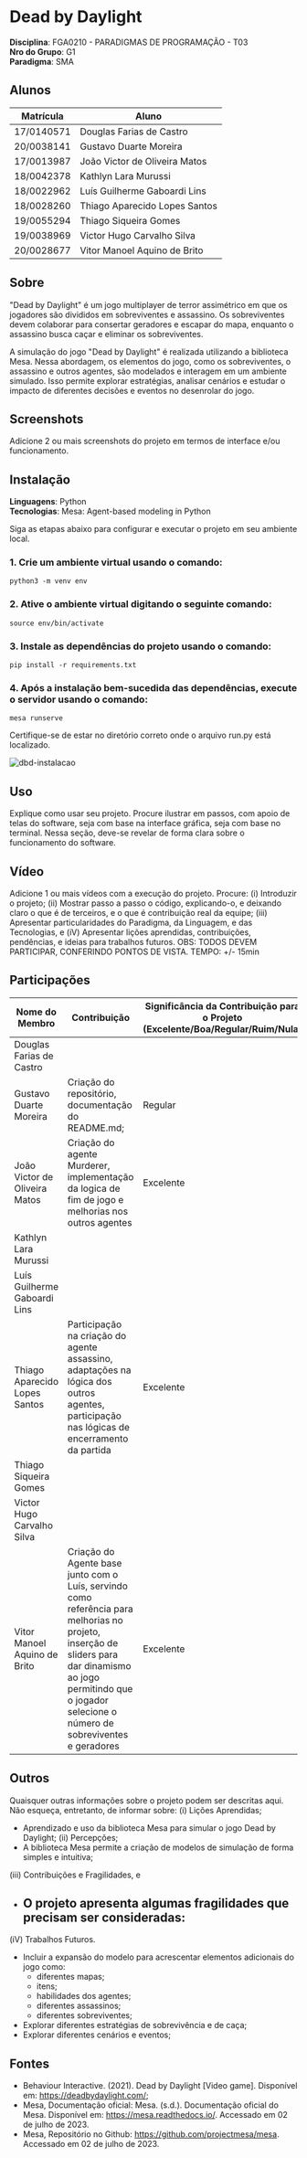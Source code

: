 # Dead by Daylight

**Disciplina**: FGA0210 - PARADIGMAS DE PROGRAMAÇÃO - T03 <br>
**Nro do Grupo**: G1<br>
**Paradigma**: SMA<br>

## Alunos
|Matrícula | Aluno |
| -- | -- |
| 17/0140571  |  Douglas Farias de Castro      |
| 20/0038141  |  Gustavo Duarte Moreira        |
| 17/0013987  |  João Victor de Oliveira Matos |
| 18/0042378  |  Kathlyn Lara Murussi          |
| 18/0022962  |  Luís Guilherme Gaboardi Lins  |
| 18/0028260  |  Thiago Aparecido Lopes Santos |
| 19/0055294  |  Thiago Siqueira Gomes         |
| 19/0038969  |  Victor Hugo Carvalho Silva    |
| 20/0028677  |  Vitor Manoel Aquino de Brito  |

## Sobre 
"Dead by Daylight" é um jogo multiplayer de terror assimétrico em que os jogadores são divididos em sobreviventes e assassino. Os sobreviventes devem colaborar para consertar geradores e escapar do mapa, enquanto o assassino busca caçar e eliminar os sobreviventes. 

A simulação do jogo "Dead by Daylight" é realizada utilizando a biblioteca Mesa. Nessa abordagem, os elementos do jogo, como os sobreviventes, o assassino e outros agentes, são modelados e interagem em um ambiente simulado. Isso permite explorar estratégias, analisar cenários e estudar o impacto de diferentes decisões e eventos no desenrolar do jogo.

## Screenshots
Adicione 2 ou mais screenshots do projeto em termos de interface e/ou funcionamento.

## Instalação 
**Linguagens**: Python<br>
**Tecnologias**: Mesa: Agent-based modeling in Python<br>

Siga as etapas abaixo para configurar e executar o projeto em seu ambiente local.

### 1. Crie um ambiente virtual usando o comando:

```
python3 -m venv env   
```

### 2. Ative o ambiente virtual digitando o seguinte comando:
```
source env/bin/activate
```

### 3. Instale as dependências do projeto usando o comando:

```
pip install -r requirements.txt
```

### 4. Após a instalação bem-sucedida das dependências, execute o servidor usando o comando:

```
mesa runserve
```
Certifique-se de estar no diretório correto onde o arquivo run.py   está localizado.

![dbd-instalacao](https://github.com/UnBParadigmas2023-1/2023.1_G1_SMA_Dead-by-Daylight/assets/69691521/599a4480-1f48-45fb-9970-4dd316027d72)

## Uso 
Explique como usar seu projeto.
Procure ilustrar em passos, com apoio de telas do software, seja com base na interface gráfica, seja com base no terminal.
Nessa seção, deve-se revelar de forma clara sobre o funcionamento do software.

## Vídeo
Adicione 1 ou mais vídeos com a execução do projeto.
Procure: 
(i) Introduzir o projeto;
(ii) Mostrar passo a passo o código, explicando-o, e deixando claro o que é de terceiros, e o que é contribuição real da equipe;
(iii) Apresentar particularidades do Paradigma, da Linguagem, e das Tecnologias, e
(iV) Apresentar lições aprendidas, contribuições, pendências, e ideias para trabalhos futuros.
OBS: TODOS DEVEM PARTICIPAR, CONFERINDO PONTOS DE VISTA.
TEMPO: +/- 15min

## Participações
|Nome do Membro | Contribuição | Significância da Contribuição para o Projeto (Excelente/Boa/Regular/Ruim/Nula) |
| -- | -- | -- |
|  Douglas Farias de Castro      | | |
|  Gustavo Duarte Moreira        | Criação do repositório, documentação do README.md; | Regular |
|  João Victor de Oliveira Matos | Criação do agente Murderer, implementação da logica de fim de jogo e melhorias nos outros agentes | Excelente |
|  Kathlyn Lara Murussi          | | |
|  Luís Guilherme Gaboardi Lins  | | |
|  Thiago Aparecido Lopes Santos | Participação na criação do agente assassino, adaptações na lógica dos outros agentes, participação nas lógicas de encerramento da partida | Excelente |
|  Thiago Siqueira Gomes         | | |
|  Victor Hugo Carvalho Silva    | | |
|  Vitor Manoel Aquino de Brito  | Criação do Agente base junto com o Luís, servindo como referência para melhorias no projeto, inserção de sliders para dar dinamismo ao jogo permitindo que o jogador selecione o número de sobreviventes e geradores | Excelente |

## Outros 
Quaisquer outras informações sobre o projeto podem ser descritas aqui. Não esqueça, entretanto, de informar sobre:
(i) Lições Aprendidas;
- Aprendizado e uso da biblioteca Mesa para simular o jogo Dead by Daylight;
(ii) Percepções;
- A biblioteca Mesa permite a criação de modelos de simulação de forma simples e intuitiva;

(iii) Contribuições e Fragilidades, e
- O projeto apresenta algumas fragilidades que precisam ser consideradas: 
    - 
(iV) Trabalhos Futuros.
- Incluir a expansão do modelo para acrescentar elementos adicionais do jogo como: 
    - diferentes mapas;
    - itens;
    - habilidades dos agentes;
    - diferentes assassinos;
    - diferentes sobreviventes;
- Explorar diferentes estratégias de sobrevivência e de caça;
- Explorar diferentes cenários e eventos;


## Fontes
- Behaviour Interactive. (2021). Dead by Daylight [Video game]. Disponível em: https://deadbydaylight.com/;
- Mesa, Documentação oficial: Mesa. (s.d.). Documentação oficial do Mesa. Disponível em: https://mesa.readthedocs.io/. Accessado em 02 de julho de 2023.
- Mesa, Repositório no Github: https://github.com/projectmesa/mesa.  Accessado em 02 de julho de 2023.

